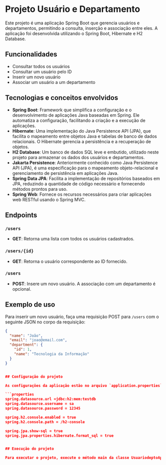 # Projeto Usuário e Departamento

Este projeto é uma aplicação Spring Boot que gerencia usuários e departamentos, permitindo a consulta, inserção e associação entre eles. A aplicação foi desenvolvida utilizando o Spring Boot, Hibernate e H2 Database.

## Funcionalidades

- Consultar todos os usuários
- Consultar um usuário pelo ID
- Inserir um novo usuário
- Associar um usuário a um departamento

## Tecnologias e conceitos envolvidos

- **Spring Boot**: Framework que simplifica a configuração e o desenvolvimento de aplicações Java baseadas em Spring. Ele automatiza a configuração, facilitando a criação e a execução de aplicações.
- **Hibernate**: Uma implementação do Java Persistence API (JPA), que facilita o mapeamento entre objetos Java e tabelas de banco de dados relacionais. O Hibernate gerencia a persistência e a recuperação de objetos.
- **H2 Database**: Um banco de dados SQL leve e embutido, utilizado neste projeto para armazenar os dados dos usuários e departamentos.
- **Jakarta Persistence**: Anteriormente conhecido como Java Persistence API (JPA), é uma especificação para o mapeamento objeto-relacional e gerenciamento de persistência em aplicações Java.
- **Spring Data JPA**: Facilita a implementação de repositórios baseados em JPA, reduzindo a quantidade de código necessário e fornecendo métodos prontos para uso.
- **Spring Web**: Fornece os recursos necessários para criar aplicações web RESTful usando o Spring MVC.

## Endpoints

### `/users`

- **GET**: Retorna uma lista com todos os usuários cadastrados.

### `/users/{id}`

- **GET**: Retorna o usuário correspondente ao ID fornecido.

### `/users`

- **POST**: Insere um novo usuário. A associação com um departamento é opcional.

## Exemplo de uso

Para inserir um novo usuário, faça uma requisição POST para `/users` com o seguinte JSON no corpo da requisição:

```json
{
  "name": "João",
  "email": "joao@email.com",
  "department": {
    "id": 1,
    "name": "Tecnologia da Informação"
  }
}


## Configuração do projeto

As configurações da aplicação estão no arquivo `application.properties`. Nele, é possível encontrar as configurações do banco de dados H2, a habilitação do console H2 e as configurações do Hibernate para mostrar as consultas SQL.

```properties
spring.datasource.url =jdbc:h2:mem:testdb
spring.datasource.username = sa
spring.datasource.password = 12345

spring.h2.console.enabled = true
spring.h2.console.path = /h2-console

spring.jpa.show-sql = true
spring.jpa.properties.hibernate.format_sql = true


## Execução do projeto

Para executar o projeto, execute o método main da classe UsuariodeptoApplication. A aplicação iniciará e estará disponível no endereço http://localhost:8080. Para acessar o console H2, acesse http://localhost:8080/h2-console.

